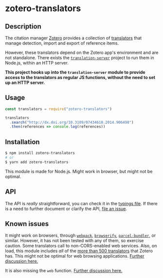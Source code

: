# zotero-translators

## Description

The citation manager [Zotero](https://www.zotero.org) provides a collection of
[translators](https://www.zotero.org/support/dev/translators) that manage
detection, import and export of reference items.

However, these translators depend on the Zotero app's environment and are not
standalone. There exists the
[`translation-server`](https://github.com/zotero/translation-server) project to
run them in Node.js, within an HTTP server.

**This project hooks up into the `translation-server` module to provide access
to the translators as regular JS functions, without the need to set up an HTTP
server.**

## Usage

```js
const translators = require("zotero-translators")

translators
  .search("http://dx.doi.org/10.3109/07434618.2014.906498")
  .then(references => console.log(references))
```

## Installation

```sh
$ npm install zotero-translators
# or
$ yarn add zotero-translators
```

This module is made for Node.js. Might work in browser, but might not be
optimal.

## API

The API is _really_ straightforward, you can check it in the
[typings file](./package/index.d.ts). If there is a need to further document or
clarify the API,
[file an issue](https://github.com/cprecioso/zotero-translators/issues/new).

## Known issues

It might work on browsers, through [`webpack`](https://webpack.js.org),
[`browserify`](http://browserify.org), [`parcel-bundler`](https://parceljs.org),
or similar. However, it has not been tested with any of them, so exercise
caution. Some translators call to non-CORS-enabled web services. Also, on load,
this module includes _all_ of the
[more than 500 translators](https://github.com/zotero/translators) that Zotero
has. This might not be optimal for web browsing applications.
[Further discussion here.](https://github.com/cprecioso/zotero-translators/issues/1)

It is also missing the `web` function.
[Further discussion here.](https://github.com/cprecioso/zotero-translators/issues/3)
